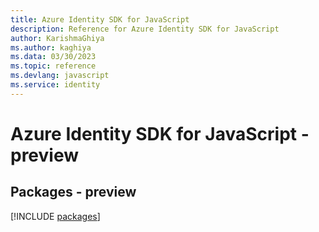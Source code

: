 ```yaml
---
title: Azure Identity SDK for JavaScript
description: Reference for Azure Identity SDK for JavaScript
author: KarishmaGhiya
ms.author: kaghiya
ms.data: 03/30/2023
ms.topic: reference
ms.devlang: javascript
ms.service: identity
---
```

# Azure Identity SDK for JavaScript - preview
## Packages - preview
[!INCLUDE [packages](identity-index.md)]